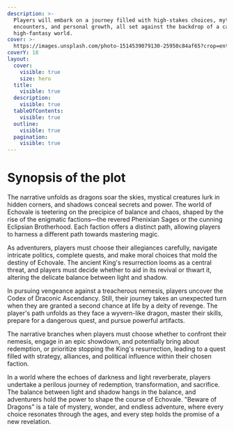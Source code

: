 ```yaml
---
description: >-
  Players will embark on a journey filled with high-stakes choices, mythical
  encounters, and personal growth, all set against the backdrop of a captivating
  high-fantasy world.
cover: >-
  https://images.unsplash.com/photo-1514539079130-25950c84af65?crop=entropy&cs=srgb&fm=jpg&ixid=M3wxOTcwMjR8MHwxfHNlYXJjaHw2fHxmYW50YXN5fGVufDB8fHx8MTY5OTM2MjAyNXww&ixlib=rb-4.0.3&q=85
coverY: 18
layout:
  cover:
    visible: true
    size: hero
  title:
    visible: true
  description:
    visible: true
  tableOfContents:
    visible: true
  outline:
    visible: true
  pagination:
    visible: true
---
```


# Synopsis of the plot

The narrative unfolds as dragons soar the skies, mystical creatures lurk in hidden corners, and shadows conceal secrets and power. The world of Echovale is teetering on the precipice of balance and chaos, shaped by the rise of the enigmatic factions—the revered Phenixian Sages or the cunning Eclipsian Brotherhood. Each faction offers a distinct path, allowing players to harness a different path towards mastering magic.&#x20;

As adventurers, players must choose their allegiances carefully, navigate intricate politics, complete quests, and make moral choices that mold the destiny of Echovale. The ancient King's resurrection looms as a central threat, and players must decide whether to aid in its revival or thwart it, altering the delicate balance between light and shadow.

In pursuing vengeance against a treacherous nemesis, players uncover the Codex of Draconic Ascendancy. Still, their journey takes an unexpected turn when they are granted a second chance at life by a deity of revenge. The player's path unfolds as they face a wyvern-like dragon, master their skills, prepare for a dangerous quest, and pursue powerful artifacts.

The narrative branches when players must choose whether to confront their nemesis, engage in an epic showdown, and potentially bring about redemption, or prioritize stopping the King's resurrection, leading to a quest filled with strategy, alliances, and political influence within their chosen faction.

In a world where the echoes of darkness and light reverberate, players undertake a perilous journey of redemption, transformation, and sacrifice. The balance between light and shadow hangs in the balance, and adventurers hold the power to shape the course of Echovale. "Beware of Dragons" is a tale of mystery, wonder, and endless adventure, where every choice resonates through the ages, and every step holds the promise of a new revelation.
